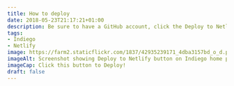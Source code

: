 ```yaml
---
title: How to deploy
date: 2018-05-23T21:17:21+01:00
description: Be sure to have a GitHub account, click the Deploy to Netlify button, connect Netlify to GitHub, configure the name and there you have it!
tags: 
- Indiego
- Netlify
image: https://farm2.staticflickr.com/1837/42935239171_4dba3157bd_o_d.png
imageAlt: Screenshot showing Deploy to Netlify button on Indiego home page
imageCap: Click this button to Deploy!
draft: false
---
```


